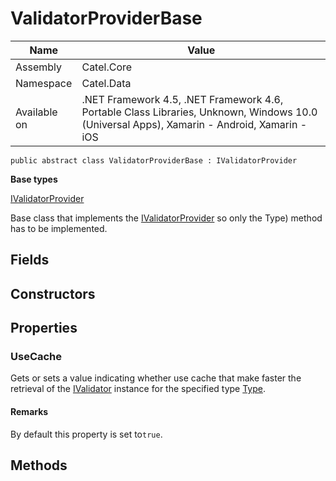 

# ValidatorProviderBase

Name|Value
---|---
Assembly|Catel.Core
Namespace|Catel.Data
Available on|.NET Framework 4.5, .NET Framework 4.6, Portable Class Libraries, Unknown, Windows 10.0 (Universal Apps), Xamarin - Android, Xamarin - iOS

```
public abstract class ValidatorProviderBase : IValidatorProvider
```

**Base types**

[IValidatorProvider](/Catel.Core\Catel\Data\IValidatorProvider.md)


Base class that implements the [IValidatorProvider](#) so only the Type) method has to be implemented.



## Fields

## Constructors

## Properties

### UseCache

Gets or sets a value indicating whether use cache that make faster the retrieval of the [IValidator](#) instance for the specified type [Type](#).

#### Remarks

By default this property is set to`true`.



## Methods

